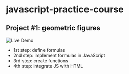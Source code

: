 # javascript-practice-course

## Project #1: geometric figures
![Live Demo](https://barbimt.github.io/javascript-practice-course)

- 1st step: define formulas
- 2nd step: implement formulas in JavaScript
- 3rd step: create functions
- 4th step: integrate JS with HTML

